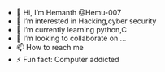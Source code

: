 - 👋 Hi, I’m Hemanth @Hemu-007
- 👀 I’m interested in Hacking,cyber security
- 🌱 I’m currently learning python,C
- 💞️ I’m looking to collaborate on ...
- 📫 How to reach me
- ⚡ Fun fact: Computer addicted

<!---
Hemu-007/Hemu-007 is a ✨ special ✨ repository because its `README.md` (this file) appears on your GitHub profile.
You can click the Preview link to take a look at your changes.
--->
